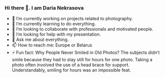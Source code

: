### Hi there 👋. I am Daria Nekrasova

- 🔭 I’m currently working on projects related to photography.
- 🌱 I’m currently learning to do everything.
- 👯 I’m looking to collaborate with professionals and motivated people.
- 🤔 I’m looking for help with my presentation.
- 💬 Ask me about everything.
- 📫 How to reach me: Europe or Belarus
- ⚡ Fun fact: Why People Never Smiled in Old Photos? 
  The subjects didn’t smile because they had to stay still for hours for one photo. 
  Taking a photo often involved the use of a head brace for support. 
  Understandably, smiling for hours was an impossible feat.
